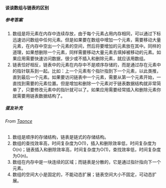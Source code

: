 #### 谈谈数组与链表的区别

##### 参考答案

1. 数组是将元素在内存中连续存放，由于每个元素占用内存相同，可以通过下标迅速访问数组中任何元素。但是如果要在数组中增加一个元素，需要移动大量元素，在内存中空出一个元素的空间，然后将要增加的元素放在其中。同样的道理，如果想删除一个元素，同样需要移动大量元素去填掉被移动的元素。如果应用需要快速访问数据，很少或不插入和删除元素，就应该用数组。
2. 链表恰好相反，链表中的元素在内存中不是顺序存储的，而是通过存在元素中的指针联系到一起。比如：上一个元素有个指针指到下一个元素，以此类推，直到最后一个元素。如果要访问链表中一个元素，需要从第一个元素开始，一直找到需要的元素位置。但是增加和删除一个元素对于链表数据结构就非常简单了，只要修改元素中的指针就可以了。如果应用需要经常插入和删除元素你就需要用链表数据结构了。



##### 蛋友补充

###### From [Taonce](https://github.com/Taonce)

1. 数组是顺序的存储结构，链表是链式的存储结构。
2. 数组的查找效率高，时间复杂度为O(1)，插入和删除效率低，时间复杂度为O(n)；链表插入和删除效率高，时间复杂度为O(1)，查找效率低，时间复杂度为O(n)。
3. 数组在内存中是一块连续的区域；而链表是分散的，它是通过指针指向下一个元素。
4. 数组的空间大小是固定的，不能动态扩展；链表空间大小不固定，可动态扩展。